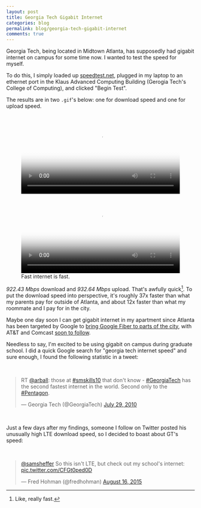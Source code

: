 ```yaml
---
layout: post
title: Georgia Tech Gigabit Internet
categories: blog
permalink: blog/georgia-tech-gigabit-internet
comments: true
---
```


Georgia Tech, being located in Midtown Atlanta, has supposedly had gigabit internet on campus for some time now. I wanted to test the speed for myself.

<!--more-->

To do this, I simply loaded up [speedtest.net][speedtest], plugged in my laptop to an ethernet port in the Klaus Advanced Computing Building (Gerogia Tech's College of Computing), and clicked "Begin Test". 

The results are in two `.gif`'s below: one for download speed and one for upload speed.

<figure>
  <video   class="lhalf" width="100%" autoplay loop poster="http://thumbs.gfycat.com/SoulfulMelodicBallpython-poster.jpg">
  	<source src="http://zippy.gfycat.com/SoulfulMelodicBallpython.webm" type="video/webm">
  	<source src="http://zippy.gfycat.com/SoulfulMelodicBallpython.mp4" type="video/mp4">
  </video>
  <video   class="lhalf" width="100%" autoplay loop poster="http://thumbs.gfycat.com/HandmadeNeatIndigobunting-poster.jpg">
  	<source src="http://zippy.gfycat.com/HandmadeNeatIndigobunting.webm" type="video/webm">
  	<source src="http://zippy.gfycat.com/HandmadeNeatIndigobunting.mp4" type="video/mp4">
  </video>
  <figcaption>Fast internet is fast.</figcaption>
</figure>

*922.43 Mbps* download and *932.64 Mbps* upload. That's awfully quick[^fn-speed]. To put the download speed into perspective, it's roughly 37x faster than what my parents pay for outside of Atlanta, and about 12x faster than what my roommate and I pay for in the city. 

Maybe one day soon I can get gigabit internet in my apartment since Atlanta has been targeted by Google to [bring Google Fiber to parts of the city][fiber], with AT&T and Comcast [soon to follow][comcast].

Needless to say, I'm excited to be using gigabit on campus during graduate school. I did a quick Google search for "georgia tech internet speed" and sure enough, I found the following statistic in a tweet:

&nbsp;

<blockquote class="twitter-tweet tw-align-center" lang="en"><p lang="en" dir="ltr">RT <a href="https://twitter.com/arball">@arball</a>: those at <a href="https://twitter.com/hashtag/smskills10?src=hash">#smskills10</a> that don&#39;t know - <a href="https://twitter.com/hashtag/GeorgiaTech?src=hash">#GeorgiaTech</a> has the second fastest internet in the world. Second only to the <a href="https://twitter.com/hashtag/Pentagon?src=hash">#Pentagon</a>.</p>&mdash; Georgia Tech (@GeorgiaTech) <a href="https://twitter.com/GeorgiaTech/status/19825599630">July 29, 2010</a></blockquote> <script async src="//platform.twitter.com/widgets.js" charset="utf-8"></script>

&nbsp;

Just a few days after my findings, someone I follow on Twitter posted his unusually high LTE download speed, so I decided to boast about GT's speed:

&nbsp;

<blockquote class="twitter-tweet tw-align-center" lang="en"><p lang="en" dir="ltr"><a href="https://twitter.com/samsheffer">@samsheffer</a> So this isn&#39;t LTE, but check out my school&#39;s internet: <a href="http://t.co/CFGt0ped0D">pic.twitter.com/CFGt0ped0D</a></p>&mdash; Fred Hohman (@fredhohman) <a href="https://twitter.com/fredhohman/status/632919485482188801">August 16, 2015</a></blockquote> <script async src="//platform.twitter.com/widgets.js" charset="utf-8"></script>

[fiber]: https://fiber.google.com/cities/atlanta/ "Google Fiber Atlanta."
[comcast]: http://arstechnica.com/business/2015/06/comcast-2gbps-fiber-to-launch-in-a-bunch-of-markets-this-month/ "Comcast Gigabit Internet."
[speedtest]: http://www.speedtest.net "speedtest.net"

[^fn-speed]: Like, really fast.